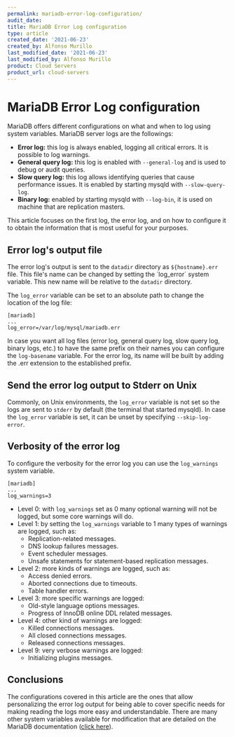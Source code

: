 ```yaml
---
permalink: mariadb-error-log-configuration/
audit_date:
title: MariaDB Error Log configuration
type: article
created_date: '2021-06-23'
created_by: Alfonso Murillo
last_modified_date: '2021-06-23'
last_modified_by: Alfonso Murillo
product: Cloud Servers
product_url: cloud-servers
---
```


# MariaDB Error Log configuration

MariaDB offers different configurations on what and when to log using system variables. MariaDB server logs are the followings:

- **Error log:** this log is always enabled, logging all critical errors. It is possible to log warnings.
- **General query log:** this log is enabled with `--general-log` and is used to debug or audit queries.
- **Slow query log:** this log allows identifying queries that cause performance issues. It is enabled by starting mysqld with `--slow-query-log`.
- **Binary log:** enabled by starting mysqld with `--log-bin`, it is used on machine that are replication masters.

This article focuses on the first log, the error log, and on how to configure it to obtain the information that is most useful for your purposes.

## Error log's output file
The error log's output is sent to the `datadir` directory as `${hostname}.err` file. This file's name can be changed by setting the ´log_error´ system variable. This new name will be relative to the `datadir` directory.

The `log_error` variable can be set to an absolute path to change the location of the log file:

```
[mariadb]
...
log_error=/var/log/mysql/mariadb.err
```

In case you want all log files (error log, general query log, slow query log, binary logs, etc.) to have the same prefix on their names you can configure the `log-basename` variable. For the error log, its name will be built by adding the .err extension to the established prefix.

## Send the error log output to Stderr on Unix
Commonly, on Unix environments, the `log_error` variable is not set so the logs are sent to `stderr` by default (the terminal that started mysqld). In case the `log_error` variable is set, it can be unset by specifying `--skip-log-error`.

## Verbosity of the error log
To configure the verbosity for the error log you can use the `log_warnings` system variable.

```
[mariadb]
...
log_warnings=3
```

- Level 0: with `log_warnings` set as 0 many optional warning will not be logged, but some core warnings will do.
- Level 1: by setting the `log_warnings` variable to 1 many types of warnings are logged, such as:
    - Replication-related messages.
    - DNS lookup failures messages.
    - Event scheduler messages.
    - Unsafe statements for statement-based replication messages.
- Level 2: more kinds of warnings are logged, such as:
    - Access denied errors.
    - Aborted connections due to timeouts.
    - Table handler errors.
- Level 3: more specific warnings are logged:
    - Old-style language options messages.
    - Progress of InnoDB online DDL related messages.
- Level 4: other kind of warnings are logged:
    - Killed connections messages.
    - All closed connections messages.
    - Released connections messages.
- Level 9: very verbose warnings are logged:
    - Initializing plugins messages.

## Conclusions

The configurations covered in this article are the ones that allow personalizing the error log output for being able to cover specific needs for making reading the logs more easy and understandable. There are many other system variables available for modification that are detailed on the MariaDB documentation ([click here](https://mariadb.com/kb/en/server-system-variables/)).
